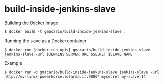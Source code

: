 build-inside-jenkins-slave
==========================

Building the Docker image

    $ docker build -t gmacario/build-inside-jenkins-slave .

Running the slave as a Docker container

    $ docker run [docker-run-opts] gmacario/build-inside-jenkins-slave jenkins-slave -url $JENKINS_SERVER_URL $SECRET $SLAVE_NAME

Example

    $ docker run -d gmacario/build-inside-jenkins-slave jenkins-slave -url http://mv-linux-powerhorse.solarma.it:9080/ mysecret my-slave-14

<!-- EOF -->
